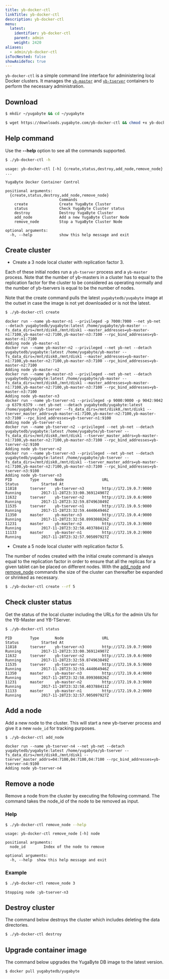```yaml
---
title: yb-docker-ctl
linkTitle: yb-docker-ctl
description: yb-docker-ctl
menu:
  latest:
    identifier: yb-docker-ctl
    parent: admin
    weight: 2420
aliases:
  - admin/yb-docker-ctl
isTocNested: false
showAsideToc: true
---
```


`yb-docker-ctl` is a simple command line interface for administering local Docker clusters. It manages the [`yb-master`](../yb-master/) and [`yb-tserver`](../yb-tserver/) containers to perform the necessary administration.

## Download

```sh
$ mkdir ~/yugabyte && cd ~/yugabyte
```

```sh
$ wget https://downloads.yugabyte.com/yb-docker-ctl && chmod +x yb-docker-ctl
```


## Help command

Use the **-\-help** option to see all the commands supported.

```sh
$ ./yb-docker-ctl -h
```

```
usage: yb-docker-ctl [-h] {create,status,destroy,add_node,remove_node} ...

YugaByte Docker Container Control

positional arguments:
  {create,status,destroy,add_node,remove_node}
                        Commands
    create              Create YugaByte Cluster
    status              Check YugaByte Cluster status
    destroy             Destroy YugaByte Cluster
    add_node            Add a new YugaByte Cluster Node
    remove_node         Stop a YugaByte Cluster Node

optional arguments:
  -h, --help            show this help message and exit
```

## Create cluster

- Create a 3 node local cluster with replication factor 3. 

Each of these initial nodes run a `yb-tserver` process and a `yb-master` process. Note that the number of yb-masters in a cluster has to equal to the replication factor for the cluster to be considered as operating normally and the number of yb-tservers is equal to be the number of nodes.

Note that the create command pulls the latest `yugabytedb/yugabyte` image at the outset in case the image is not yet downloaded or is not the latest.

```sh
$ ./yb-docker-ctl create
```

```
docker run --name yb-master-n1 --privileged -p 7000:7000 --net yb-net --detach yugabytedb/yugabyte:latest /home/yugabyte/yb-master --fs_data_dirs=/mnt/disk0,/mnt/disk1 --master_addresses=yb-master-n1:7100,yb-master-n2:7100,yb-master-n3:7100 --rpc_bind_addresses=yb-master-n1:7100
Adding node yb-master-n1
docker run --name yb-master-n2 --privileged --net yb-net --detach yugabytedb/yugabyte:latest /home/yugabyte/yb-master --fs_data_dirs=/mnt/disk0,/mnt/disk1 --master_addresses=yb-master-n1:7100,yb-master-n2:7100,yb-master-n3:7100 --rpc_bind_addresses=yb-master-n2:7100
Adding node yb-master-n2
docker run --name yb-master-n3 --privileged --net yb-net --detach yugabytedb/yugabyte:latest /home/yugabyte/yb-master --fs_data_dirs=/mnt/disk0,/mnt/disk1 --master_addresses=yb-master-n1:7100,yb-master-n2:7100,yb-master-n3:7100 --rpc_bind_addresses=yb-master-n3:7100
Adding node yb-master-n3
docker run --name yb-tserver-n1 --privileged -p 9000:9000 -p 9042:9042 -p 6379:6379 --net yb-net --detach yugabytedb/yugabyte:latest /home/yugabyte/yb-tserver --fs_data_dirs=/mnt/disk0,/mnt/disk1 --tserver_master_addrs=yb-master-n1:7100,yb-master-n2:7100,yb-master-n3:7100 --rpc_bind_addresses=yb-tserver-n1:9100
Adding node yb-tserver-n1
docker run --name yb-tserver-n2 --privileged --net yb-net --detach yugabytedb/yugabyte:latest /home/yugabyte/yb-tserver --fs_data_dirs=/mnt/disk0,/mnt/disk1 --tserver_master_addrs=yb-master-n1:7100,yb-master-n2:7100,yb-master-n3:7100 --rpc_bind_addresses=yb-tserver-n2:9100
Adding node yb-tserver-n2
docker run --name yb-tserver-n3 --privileged --net yb-net --detach yugabytedb/yugabyte:latest /home/yugabyte/yb-tserver --fs_data_dirs=/mnt/disk0,/mnt/disk1 --tserver_master_addrs=yb-master-n1:7100,yb-master-n2:7100,yb-master-n3:7100 --rpc_bind_addresses=yb-tserver-n3:9100
Adding node yb-tserver-n3
PID        Type       Node                 URL                       Status          Started At          
11818      tserver    yb-tserver-n3        http://172.19.0.7:9000    Running         2017-11-28T23:33:00.369124907Z
11632      tserver    yb-tserver-n2        http://172.19.0.6:9000    Running         2017-11-28T23:32:59.874963849Z
11535      tserver    yb-tserver-n1        http://172.19.0.5:9000    Running         2017-11-28T23:32:59.444064946Z
11350      master     yb-master-n3         http://172.19.0.4:9000    Running         2017-11-28T23:32:58.899308826Z
11231      master     yb-master-n2         http://172.19.0.3:9000    Running         2017-11-28T23:32:58.403788411Z
11133      master     yb-master-n1         http://172.19.0.2:9000    Running         2017-11-28T23:32:57.905097927Z
```

- Create a 5 node local cluster with replication factor 5. 

The number of nodes created with the initial create command is always equal to the replication factor in order to ensure that all the replicas for a given tablet can be placed on different nodes. With the [add_node](#add-a-node) and [remove_node](#remove-a-node) commands the size of the cluster can thereafter be expanded or shrinked as necessary. 

```sh
$ ./yb-docker-ctl create --rf 5
```

## Check cluster status

Get the status of the local cluster including the URLs for the admin UIs for the YB-Master and YB-TServer.

```sh
$ ./yb-docker-ctl status
```

```
PID        Type       Node                 URL                       Status          Started At          
11818      tserver    yb-tserver-n3        http://172.19.0.7:9000    Running         2017-11-28T23:33:00.369124907Z
11632      tserver    yb-tserver-n2        http://172.19.0.6:9000    Running         2017-11-28T23:32:59.874963849Z
11535      tserver    yb-tserver-n1        http://172.19.0.5:9000    Running         2017-11-28T23:32:59.444064946Z
11350      master     yb-master-n3         http://172.19.0.4:9000    Running         2017-11-28T23:32:58.899308826Z
11231      master     yb-master-n2         http://172.19.0.3:9000    Running         2017-11-28T23:32:58.403788411Z
11133      master     yb-master-n1         http://172.19.0.2:9000    Running         2017-11-28T23:32:57.905097927Z
```

## Add a node


Add a new node to the cluster. This will start a new yb-tserver process and give it a new `node_id` for tracking purposes.

```sh
$ ./yb-docker-ctl add_node
```

```
docker run --name yb-tserver-n4 --net yb-net --detach yugabytedb/yugabyte:latest /home/yugabyte/yb-tserver --fs_data_dirs=/mnt/disk0,/mnt/disk1 --tserver_master_addrs=04:7100,04:7100,04:7100 --rpc_bind_addresses=yb-tserver-n4:9100
Adding node yb-tserver-n4
```

## Remove a node

Remove a node from the cluster by executing the following command. The command takes the node_id of the node to be removed as input.

### Help

```sh
$ ./yb-docker-ctl remove_node --help
```

```
usage: yb-docker-ctl remove_node [-h] node

positional arguments:
  node_id        Index of the node to remove

optional arguments:
  -h, --help  show this help message and exit
```

### Example

```sh
$ ./yb-docker-ctl remove_node 3
```

```
Stopping node :yb-tserver-n3
```

## Destroy cluster

The command below destroys the cluster which includes deleting the data directories.

```sh
$ ./yb-docker-ctl destroy
```

## Upgrade container image

The command below upgrades the YugaByte DB image to the latest version.

```sh
$ docker pull yugabytedb/yugabyte
```
